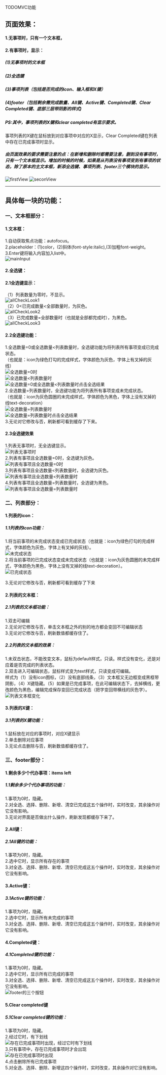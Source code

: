 ﻿TODOMVC功能

## 页面效果：
#### 1.无事项时，只有一个文本框，
#### 2.有事项时，显示：
##### (1)无事项时的文本框
##### (2)全选键
##### (3)事项列表（包括是否完成的icon、输入框和X键）
##### (4)footer（包括剩余需完成数量、All键、Active键、Completed键、Clear Completed键、底部三层带阴影的样式)
##### PS:其中，事项列表的X键和clear completed有显示要求。
事项列表的X键在鼠标放到对应事项中对应的X显示，Clear Completed键在列表中存在已完成事项时显示。
##### 由页面效果的要求需要注意的点：在新增和删除时都需要注意，删到没有事项时，只有一个文本框显示。增加的时候的时候，如果是从列表没有事项变到有事项的状态，除了原本的主文本框，新添全选键、事项列表、footer三个模块的显示。
![firstView][1]
![seconView][2]
***
## 具体每一块的功能：
### 一、文本框部分：
#### 1.文本框：
1.自动获取焦点功能：autofocus。<br/>
2.placeholder：(1)color，(2)斜体(font-style:italic),(3)加粗font-weight。<br/>
3.Enter键将输入内容加入list中。<br/>
![mainInput][3]
#### 2.全选键：
#### 2.1全选键显示：
（1）列表数量为零时，不显示。<br/>
![allCheckLook1][4]<br/>
（2）0<已完成数量<全部数量时，为灰色。<br/>
![allCheckLook2][5]<br/>
（3）已完成数量=全部数量时（也就是全部都完成时），为黑色。<br/>
![allCheckLook3][6]
#### 2.2全选键功能：
1.全选数量=0或全选数量<列表数量时，全选键功能为将列表所有事项变成已完成状态。<br/>（也就是：icon为绿色打勾的完成样式，字体颜色为灰色，字体上有叉掉的灰线）<br/>
![全选数量=0时][7]<br/>
![全选数量<列表数量时][8]<br/>
![全选数量=0或全选数量<列表数量时点击全选结果][9]<br/>
2.全选数量=列表数量时，全选键功能为将列表所有事项变成未完成状态。<br/>（也就是：icon为灰色圆圈的未完成样式，字体颜色为黑色，字体上没有叉掉的线text-decoration）<br/>
![全选数量=列表数量时][10]<br/>
![全选数量=列表数量时点击全选结果][11]<br/>
3.无论对它修改与否，刷新都可看到缓存了下来。<br/>
#### 2.3全选键效果
1.列表无事项时，无全选键显示。<br/>
![列表无事项时][12]<br/>
2.列表有事项且全选数量=0时，全选键为灰色。<br/>
![列表有事项且全选数量=0时][13]<br/>
3.列表有事项且全选数量<列表数量时，全选键为灰色。<br/>
![列表有事项且全选数量<列表数量时][14]<br/>
4.列表有事项且全选数量=列表数量时，全选键为黑色。<br/>
![列表有事项且全选数量=列表数量时][15]<br/>
### 二、列表部分：
#### 1.列表的icon：
##### 1.1列表的icon功能：
1.将当前事项的未完成状态变成已完成状态（也就是：icon为绿色打勾的完成样式，字体颜色为灰色，字体上有叉掉的灰线）。<br/>
![未完成状态][16]<br/>
2.将当前事项的已完成状态变成未完成状态（也就是：icon为灰色圆圈的未完成样式，字体颜色为黑色，字体上没有叉掉的线text-decoration）。<br/>
![已完成状态][17]<br/>

3.无论对它修改与否，刷新都可看到缓存了下来
#### 2.列表的文本框：
##### 2.1列表的文本框功能：
1.双击可编辑<br/>
2.无论对它修改与否，单击文本框之外的别的地方都会变回不可编辑状态<br/>
3.无论对它修改与否，刷新数值都缓存住了。<br/>
##### 2.2列表的文本框的效果：
1.未双击状态，不能改变文本，鼠标为default样式，只读。样式没有变化，还是对应着是否完成的列表状态。<br/>
2.双击进入可编辑状态，鼠标样式变为text样式，只读变成可编辑。<br/>
样式为（1）没有icon图标，（2）没有底部线条，（3）文本框又无边框变成黑框带阴影，（4）X键隐藏。（5）如果是已完成事项，在此可编辑状态下，去掉横线，更改颜色为黑色，编辑完成保存变回已完成状态（把字变回带横线的灰色字）。<br/>
![列表文本框变化][18]<br/>
#### 3.列表的X键：
##### 3.1列表的X键功能：
1.鼠标放在对应的事项时，对应X键显示<br/>
2.单击删除对应事项<br/>
3.无论点击删除与否，刷新数值都缓存住了。<br/>
### 三、footer部分：
#### 1.剩余多少个代办事项：items left
##### 1.1剩余多少个代办事项的功能：
1.事项为0时，隐藏。<br/>
2.对全选、选择、删除、新增、清空已完成这五个操作时，实时改变，其余操作对它没有影响。<br/>
3.无论对界面是否做出什么操作，刷新发现都缓存下来了。<br/>
#### 2.All键：
##### 2.1All键的功能：
1.事项为0时，隐藏。<br/>
2.选中它时，显示所有存在的事项<br/>
3.对全选、选择、删除、新增、清空已完成这五个操作时，实时改变，其余操作对它没有影响。<br/>
#### 3.Active键：
##### 3.1Active键的功能：
1.事项为0时，隐藏。<br/>
2.选中它时，显示所有未完成的事项<br/>
3.对全选、选择、删除、新增、清空已完成这五个操作时，实时改变，其余操作对它没有影响。<br/>
#### 4.Completed键：
##### 4.1Completed键的功能：
1.事项为0时，隐藏。<br/>
2.选中它时，显示所有已完成的事项<br/>
3.对全选、选择、删除、新增、清空已完成这五个操作时，实时改变，其余操作对它没有影响。<br/>
![footer的三个按钮][19]<br/>
#### 5.Clear completed键
##### 5.1Clear completed键的功能：
1.事项为0时，隐藏。<br/>
2.经过它时，有下划线<br/>
![存在已完成事项时出现，经过它时有下划线][20]<br/>
3.只有事项中，存在已完成事项时才会出现<br/>
![存在已完成事项时出现][21]<br/>
4.点击删除所有已完成事项<br/>
5.对全选、选择、删除、新增这四个操作时，实时改变，其余操作对它没有影响。<br/>


  [1]: https://github.com/guohuijiedesu/todo/raw/master/readmePic/startView.JPG
  [2]: https://github.com/guohuijiedesu/todo/raw/master/readmePic/secondView.png
  [3]: https://github.com/guohuijiedesu/todo/raw/master/readmePic/mainInputFunction.png
  [4]: https://github.com/guohuijiedesu/todo/raw/master/readmePic/allCheckLook1.JPG
  [5]: https://github.com/guohuijiedesu/todo/raw/master/readmePic/allCheckLook2.JPG
  [6]: https://github.com/guohuijiedesu/todo/raw/master/readmePic/allCheckLook3.JPG
  [7]: https://github.com/guohuijiedesu/todo/raw/master/readmePic/allCheckFunction1.JPG
  [8]: https://github.com/guohuijiedesu/todo/raw/master/readmePic/allCheckFunction11.JPG
  [9]: https://github.com/guohuijiedesu/todo/raw/master/readmePic/allCheckFunction2.JPG
  [10]: https://github.com/guohuijiedesu/todo/raw/master/readmePic/allCheckFunction2.JPG
  [11]: https://github.com/guohuijiedesu/todo/raw/master/readmePic/allCheckFunction22.JPG
  [12]: https://github.com/guohuijiedesu/todo/raw/master/readmePic/startView.JPG
  [13]: https://github.com/guohuijiedesu/todo/raw/master/readmePic/allCheckFunction1.JPG
  [14]: https://github.com/guohuijiedesu/todo/raw/master/readmePic/allCheckFunction11.JPG
  [15]: https://github.com/guohuijiedesu/todo/raw/master/readmePic/allCheckFunction2.JPG
  [16]: https://github.com/guohuijiedesu/todo/raw/master/readmePic/checkFunction1.JPG
  [17]: https://github.com/guohuijiedesu/todo/raw/master/readmePic/checkFunction2.JPG
  [18]: https://github.com/guohuijiedesu/todo/raw/master/readmePic/listInputFunction.JPG
  [19]: https://github.com/guohuijiedesu/todo/raw/master/readmePic/footerButtonFunction.JPG
  [20]: https://github.com/guohuijiedesu/todo/raw/master/readmePic/clearCompletedFunction1.JPG
  [21]: https://github.com/guohuijiedesu/todo/raw/master/readmePic/clearCompletedFunction2.JPG